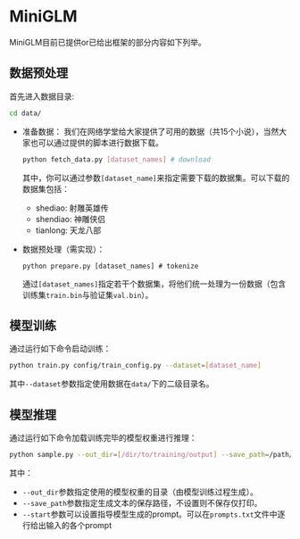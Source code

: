 # MiniGLM

MiniGLM目前已提供or已给出框架的部分内容如下列举。

## 数据预处理
首先进入数据目录:
```bash
cd data/
```

- 准备数据：
    我们在网络学堂给大家提供了可用的数据（共15个小说），当然大家也可以通过提供的脚本进行数据下载。
    ```bash
    python fetch_data.py [dataset_names] # download
    ```
    其中，你可以通过参数`[dataset_name]`来指定需要下载的数据集。可以下载的数据集包括：
    - shediao: 射雕英雄传
    - shendiao: 神雕侠侣
    - tianlong: 天龙八部

- 数据预处理（需实现）：

    ```
    python prepare.py [dataset_names] # tokenize
    ```
    通过`[dataset_names]`指定若干个数据集，将他们统一处理为一份数据（包含训练集`train.bin`与验证集`val.bin`）。

## 模型训练

通过运行如下命令启动训练：
```bash
python train.py config/train_config.py --dataset=[dataset_name]
```
其中`--dataset`参数指定使用数据在`data/`下的二级目录名。

## 模型推理

通过运行如下命令加载训练完毕的模型权重进行推理：

```bash
python sample.py --out_dir=[/dir/to/training/output] --save_path=/path/to/save/output # or add prompts by --start=FILE:/path/to/prompts.txt
```

其中：
- `--out_dir`参数指定使用的模型权重的目录（由模型训练过程生成）。
- `--save_path`参数指定生成文本的保存路径，不设置则不保存仅打印。
- `--start`参数可以设置指导模型生成的prompt。可以在`prompts.txt`文件中逐行给出输入的各个prompt
